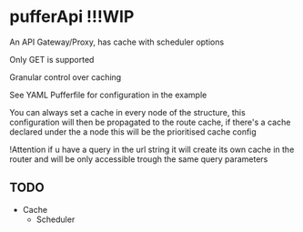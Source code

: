 # pufferApi !!!WIP
An API Gateway/Proxy, has cache with scheduler options

Only GET is supported

Granular control over caching

See YAML Pufferfile for configuration in the example

You can always set a cache in every node of the structure, this configuration will then be propagated 
to the route cache, if there's a cache declared under the a node this will be the prioritised cache config

!Attention if u have a query in the url string it will create its own cache in the router and will be only accessible trough
the same query parameters



## TODO
- Cache
  - Scheduler
